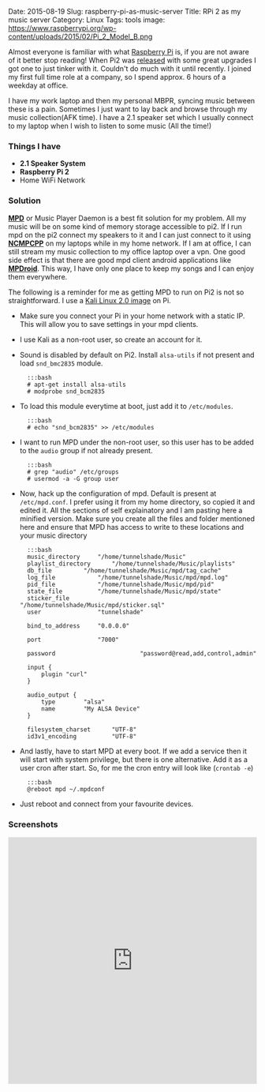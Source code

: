 Date: 2015-08-19
Slug: raspberry-pi-as-music-server
Title: RPi 2 as my music server
Category: Linux
Tags: tools
image: https://www.raspberrypi.org/wp-content/uploads/2015/02/Pi_2_Model_B.png

Almost everyone is familiar with what [Raspberry Pi](https://www.raspberrypi.org) is, if you are not aware of it better stop reading! When Pi2 was
[released](https://www.raspberrypi.org/blog/raspberry-pi-2-on-sale/) with some great upgrades I got one to just tinker with it. Couldn't do much with it until recently. I joined my first full time role at a
company, so I spend approx. 6 hours of a weekday at office.

I have my work laptop and then my personal MBPR, syncing music between these is a pain. Sometimes I just want to lay back and browse through my music
collection(AFK time). I have a 2.1 speaker set which I usually connect to my laptop when I wish to listen to some music (All the time!)

### Things I have

+ **2.1 Speaker System**
+ **Raspberry Pi 2**
+ Home WiFi Network

### Solution

[**MPD**](http://www.musicpd.org/) or Music Player Daemon is a best fit solution for my problem. All my music will be on some kind of memory storage accessible to pi2. If I run
mpd on the pi2 connect my speakers to it and I can just connect to it using [**NCMPCPP**](http://ncmpcpp.rybczak.net/) on my laptops while in my home network. If I am at office,
I can still stream my music collection to my office laptop over a vpn. One good side effect is that there are good mpd client android applications like [**MPDroid**](https://play.google.com/store/apps/details?id=com.namelessdev.mpdroid&hl=en). This way, I have
only one place to keep my songs and I can enjoy them everywhere.

The following is a reminder for me as getting MPD to run on Pi2 is not so straightforward. I use a [Kali Linux 2.0 image](https://www.offensive-security.com/kali-linux-vmware-arm-image-download/) on Pi.

+ Make sure you connect your Pi in your home network with a static IP. This will allow you to save settings in your mpd clients.
+ I use Kali as a non-root user, so create an account for it.
+ Sound is disabled by default on Pi2. Install `alsa-utils` if not present and load `snd_bmc2835` module.

        :::bash
        # apt-get install alsa-utils
        # modprobe snd_bcm2835

+ To load this module everytime at boot, just add it to `/etc/modules`.

        :::bash
        # echo "snd_bcm2835" >> /etc/modules

+ I want to run MPD under the non-root user, so this user has to be added to the `audio` group if not already present.

        :::bash
        # grep "audio" /etc/groups
        # usermod -a -G group user

+ Now, hack up the configuration of mpd. Default is present at `/etc/mpd.conf`. I prefer using it from my home directory, so copied it and edited it.
All the sections of self explainatory and I am pasting here a minified version. Make sure you create all the files and folder mentioned here and ensure
that MPD has access to write to these locations and your music directory

        :::bash
        music_directory		"/home/tunnelshade/Music"
        playlist_directory		"/home/tunnelshade/Music/playlists"
        db_file			"/home/tunnelshade/Music/mpd/tag_cache"
        log_file			"/home/tunnelshade/Music/mpd/mpd.log"
        pid_file			"/home/tunnelshade/Music/mpd/pid"
        state_file			"/home/tunnelshade/Music/mpd/state"
        sticker_file                   "/home/tunnelshade/Music/mpd/sticker.sql"
        user				"tunnelshade"

        bind_to_address		"0.0.0.0"

        port				"7000"

        password                        "password@read,add,control,admin"

        input {
        	plugin "curl"
        }

        audio_output {
        	type		"alsa"
        	name		"My ALSA Device"
        }

        filesystem_charset		"UTF-8"
        id3v1_encoding			"UTF-8"

+ And lastly, have to start MPD at every boot. If we add a service then it will start with system privilege, but there is one alternative. Add it as
a user cron after start. So, for me the cron entry will look like (``crontab -e``)

        :::bash
        @reboot mpd ~/.mpdconf

+ Just reboot and connect from your favourite devices.

### Screenshots

<iframe src="https://drive.google.com/embeddedfolderview?id=0B7bSDtYJAnbPflZwbFBCYUl0eWlFOTYzLV93Y0hfaWdSeWZmcGEyN01LY1JsYmFRaUJxYzA#grid" width="100%" height="500px" frameborder="0"></iframe>
